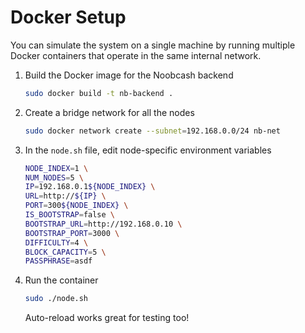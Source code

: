 # Docker Setup

You can simulate the system on a single machine by running multiple Docker containers that operate in the same internal network.

1. Build the Docker image for the Noobcash backend

    ```sh
    sudo docker build -t nb-backend .
    ```

2. Create a bridge network for all the nodes

    ```sh
    sudo docker network create --subnet=192.168.0.0/24 nb-net
    ```

3. In the `node.sh` file, edit node-specific environment variables

    ```sh
    NODE_INDEX=1 \
    NUM_NODES=5 \
    IP=192.168.0.1${NODE_INDEX} \
    URL=http://${IP} \
    PORT=300${NODE_INDEX} \
    IS_BOOTSTRAP=false \
    BOOTSTRAP_URL=http://192.168.0.10 \
    BOOTSTRAP_PORT=3000 \
    DIFFICULTY=4 \
    BLOCK_CAPACITY=5 \
    PASSPHRASE=asdf
    ```

4. Run the container
    ```sh
    sudo ./node.sh
    ```
    Auto-reload works great for testing too!
